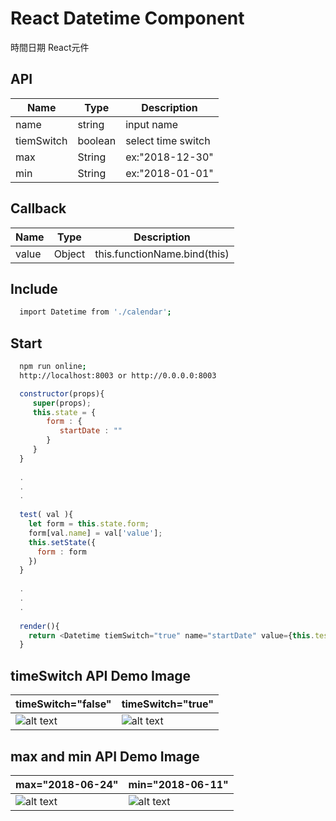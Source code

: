 # React Datetime Component
時間日期 React元件

## API
| Name         | Type    | Description |
| ------------ | ------- | ----------- |
| name         | string  | input name  |
| tiemSwitch   | boolean | select time switch |
| max          | String  | ex:"2018-12-30" |
| min          | String  | ex:"2018-01-01" |


## Callback 
| Name         | Type    | Description |
| ------------ | ------- | ----------- |
|value         |     Object    |         this.functionName.bind(this) |

## Include 
```sh
  import Datetime from './calendar';
```

## Start
```sh
  npm run online;
  http://localhost:8003 or http://0.0.0.0:8003
```

```js
  constructor(props){
     super(props);
     this.state = {
        form : {
           startDate : ""
        }
     }
  }
  
  .
  .
  .
  
  test( val ){
    let form = this.state.form;
    form[val.name] = val['value'];
    this.setState({
      form : form
    })
  }
  
  .
  .
  .
  
  render(){
    return <Datetime tiemSwitch="true" name="startDate" value={this.test.bind(this)}/>
  }
```

## timeSwitch API Demo Image

| timeSwitch="false"         | timeSwitch="true"          |
| -------------------------- | -------------------------- |
|![alt text](https://s3-ap-northeast-1.amazonaws.com/showtest/Users/showsun/datetime+git+img/%E8%9E%A2%E5%B9%95%E5%BF%AB%E7%85%A7+2018-06-23+%E4%B8%8A%E5%8D%881.45.04.png)         |     ![alt text](https://s3-ap-northeast-1.amazonaws.com/showtest/Users/showsun/datetime+git+img/%E8%9E%A2%E5%B9%95%E5%BF%AB%E7%85%A7+2018-06-23+%E4%B8%8A%E5%8D%881.44.46.png) |

## max and min API Demo Image
| max="2018-06-24"         | min="2018-06-11"         |
| ------------------------ | ------------------------ |
| ![alt text](https://s3-ap-northeast-1.amazonaws.com/showtest/Users/showsun/datetime+git+img/%E8%9E%A2%E5%B9%95%E5%BF%AB%E7%85%A7+2018-06-23+%E4%B8%8B%E5%8D%885.53.02.png) | ![alt text](https://s3-ap-northeast-1.amazonaws.com/showtest/Users/showsun/datetime+git+img/%E8%9E%A2%E5%B9%95%E5%BF%AB%E7%85%A7+2018-06-23+%E4%B8%8B%E5%8D%885.56.31.png) |
